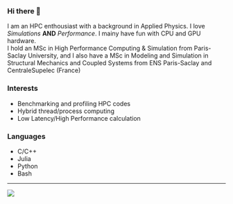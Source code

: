 ### Hi there 👾

I am an HPC enthousiast with a background in Applied Physics. I love _Simulations_ **AND** _Performance_. I mainy have fun with CPU and GPU hardware.  
I hold an MSc in High Performance Computing & Simulation from Paris-Saclay University, and I also have a MSc in Modeling and Simulation in Structural Mechanics and Coupled Systems from ENS Paris-Saclay and CentraleSupelec (France)

### Interests

- Benchmarking and profiling HPC codes
- Hybrid thread/process computing
- Low Latency/High Performance calculation

### Languages
-  C/C++
-  Julia
-  Python
-  Bash

---
  <a href="https://github.com/dssgabriel/top-langs">
    <img src="https://github-readme-stats.vercel.app/api/top-langs/?username=sbstndb&langs_count=8&layout=compact&bg_color=303446&text_color=c6d0f5&icon_color=ca9ee6&title_color=81c8be" align="center"/>
  </a>
</div>
<!--
**sbstndb/sbstndb** is a ✨ _special_ ✨ repository because its `README.md` (this file) appears on your GitHub profile.

Here are some ideas to get you started:

- 🔭 I’m currently working on ...
- 🌱 I’m currently learning ...
- 👯 I’m looking to collaborate on ...
- 🤔 I’m looking for help with ...
- 💬 Ask me about ...
- 📫 How to reach me: ...
- 😄 Pronouns: ...
- ⚡ Fun fact: ...
-->
